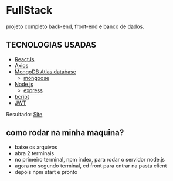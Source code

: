 # FullStack
 
projeto completo back-end, front-end e banco de dados.

## TECNOLOGIAS USADAS

* [ReactJs](https://pt-br.reactjs.org/)
* [Axios](https://axios-http.com/)
* [MongoDB Atlas database](https://www.mongodb.com/pt-br/atlas/database)
  * [mongoose](https://mongoosejs.com/)
* [Node js](https://nodejs.org/en/)
  * [express](https://expressjs.com/pt-br/)
* [bcript](https://www.npmjs.com/package/bcrypt)
* [JWT](https://jwt.io/)

Resultado: [Site](https://full-stack-rho.vercel.app/)

## como rodar na minha maquina?

* baixe os arquivos
* abra 2 terminais
* no primeiro terminal, npm index, para rodar o servidor node.js
* agora no segundo terminal, cd front para entrar na pasta client
* depois npm start e pronto

